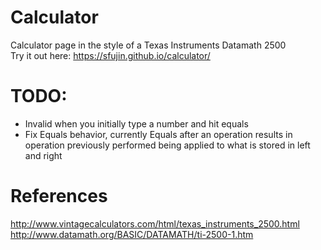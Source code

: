 # Calculator
Calculator page in the style of a Texas Instruments Datamath 2500  
Try it out here: https://sfujin.github.io/calculator/  

# TODO:
- Invalid when you initially type a number and hit equals
- Fix Equals behavior, currently Equals after an operation results in operation previously performed being applied to what is stored in left and right

# References
http://www.vintagecalculators.com/html/texas_instruments_2500.html  
http://www.datamath.org/BASIC/DATAMATH/ti-2500-1.htm

